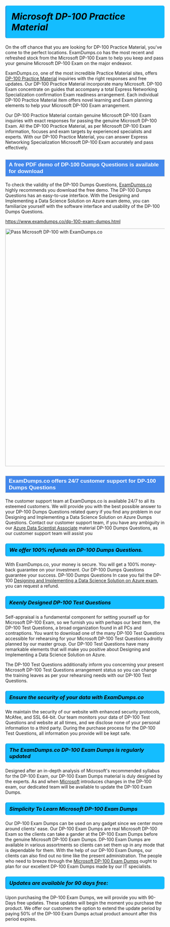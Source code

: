 <h1>                <strong><span style="display: block; color: #000000; background: #14BDFF; border: 0.5px solid #AED6F1; border-left: 3px solid #3498DB; padding: .6em; border-radius: 6px;">                     <em>Microsoft DP-100 <span class="exam_variation">Practice Material</span> </em>                </span></strong>            </h1>                        <p>On the off chance that you are looking for DP-100 <span class="exam_variation">Practice Material</span>, you've come to the perfect locations.             ExamDumps.co has the most recent and refreshed stock from the Microsoft DP-100 Exam to help you keep and pass your genuine Microsoft DP-100 Exam on the major endeavor.</p>                        <p>ExamDumps.co, one of the most incredible <span class="exam_variation">Practice Material</span> sites, offers <a href="https://www.examdumps.co/dp-100-exam-dumps.html">DP-100 <span class="exam_variation">Practice Material</span></a> inquiries with the right responses and free updates. Our DP-100 <span class="exam_variation">Practice Material</span> incorporate             many Microsoft. DP-100 Exam concentrate on guides that accompany a total Express Networking Specialization confirmation Exam readiness arrangement. Each individual             DP-100 <span class="exam_variation">Practice Material</span> item offers novel learning and Exam planning elements to help your Microsoft DP-100 Exam arrangement.</p>                        <p>Our DP-100 <span class="exam_variation">Practice Material</span> contain genuine Microsoft DP-100 Exam inquiries with exact responses for passing the genuine Microsoft DP-100 Exam. All the DP-100 <span class="exam_variation">Practice Material</span>,             as per Microsoft DP-100 Exam information, focuses and exam targets by experienced specialists and experts. With our DP-100 <span class="exam_variation">Practice Material</span>, you can answer             Express Networking Specialization Microsoft DP-100 Exam accurately and pass effectively.</p>                        <h2 style="background: #4287ec; border: 1px solid #cccccc; padding: 5px 10px;">                <span style="color: #ffffff;">                    <span style="font-size: 11pt;">                        <span style="line-height: normal;">                            <span style="font-family: Calibri,sans-serif;">                                <strong>                                    <span style="font-size: 13.0pt;">A free PDF demo of DP-100 <span class="exam_variation2">Dumps Questions</span> is available for download</span>                                </strong>                            </span>                        </span>                    </span>                </span>            </h2>                        <p>To check the validity of the DP-100 <span class="exam_variation2">Dumps Questions</span>, <a href="https://www.examdumps.co/">ExamDumps.co</a> highly recommends you download the free demo. The DP-100 <span class="exam_variation2">Dumps Questions</span> has an easy-to-use interface.             With the Designing and Implementing a Data Science Solution on Azure exam demo, you can familiarize yourself with the software interface and usability of the DP-100 <span class="exam_variation2">Dumps Questions</span>.</p>                        <p><a href="https://www.examdumps.co/dp-100-exam-dumps.html">https://www.examdumps.co/dp-100-exam-dumps.html</a></p>                        <p><a href="https://www.examdumps.co/"><img src="https://www.examdumps.co//images/banners/big-sale-20-percent-discount-offer-examdumps.jpg" class="postImage" alt="Pass Microsoft DP-100 with ExamDumps.co" width="750"></a></p>                            <h2 style="background: #4287ec; border: 1px solid #cccccc; padding: 5px 10px;">                <span style="color: #ffffff;">                    <span style="font-size: 11pt;">                        <span style="line-height: normal;">                            <span style="font-family: Calibri,sans-serif;">                                <strong>                                    <span style="font-size: 13.0pt;">ExamDumps.co offers 24/7 customer support for DP-100 <span class="exam_variation2">Dumps Questions</span> </span>                                </strong>                            </span>                        </span>                    </span>                </span>            </h2>                        <p>The customer support team at ExamDumps.co is available 24/7 to all its esteemed customers. We will provide you with the best possible answer to your DP-100 <span class="exam_variation2">Dumps Questions</span>            related query if you find any problem in our Designing and Implementing a Data Science Solution on Azure <span class="exam_variation2">Dumps Questions</span>. Contact our customer support team, if you have any ambiguity in             our <a href="https://www.examdumps.co/azure-data-scientist-associate-exam-dumps.html">Azure Data Scientist Associate</a> material DP-100 <span class="exam_variation2">Dumps Questions</span>, as our customer support team will assist you</p>                        <h3>                <strong>                    <span style="display: block; color: #000000; background: #14BDFF; border: 0.5px solid #AED6F1; border-left: 3px solid #3498DB; padding: .6em; border-radius: 6px;">                        <em>We offer 100% refunds on DP-100 <span class="exam_variation2">Dumps Questions</span>.</em>                    </span>                </strong>            </h3>                        <p>With ExamDumps.co, your money is secure. You will get a 100% money-back guarantee on your investment. Our DP-100 <span class="exam_variation2">Dumps Questions</span> guarantee your success.             DP-100 <span class="exam_variation2">Dumps Questions</span> In case you fail the DP-100 <a href="https://www.examdumps.co/dp-100-exam-dumps.html">Designing and Implementing a Data Science Solution on Azure exam</a>, you can request a refund.</p>                        <h3>                <strong>                    <span style="display: block; color: #000000; background: #14BDFF; border: 0.5px solid #AED6F1; border-left: 3px solid #3498DB; padding: .6em; border-radius: 6px;">                        <em>Keenly Designed DP-100 <span class="exam_variation3">Test Questions</span></em>                    </span>                </strong>            </h3>                        <p>Self-appraisal is a fundamental component for setting yourself up for Microsoft DP-100 Exam, so we furnish you with perhaps our best item, the DP-100 <span class="exam_variation3">Test Questions</span>,             a broad organization found in all PCs and contraptions. You want to download one of the many DP-100 <span class="exam_variation3">Test Questions</span> accessible for rehearsing for your             Microsoft DP-100 <span class="exam_variation3">Test Questions</span> adroitly planned by our master group. Our DP-100 <span class="exam_variation3">Test Questions</span> have many remarkable elements that will make you             positive about Designing and Implementing a Data Science Solution on Azure.</p>                        <p>The DP-100 <span class="exam_variation3">Test Questions</span> additionally inform you concerning your present Microsoft DP-100 <span class="exam_variation3">Test Questions</span> arrangement status so you can change the training             leaves as per your rehearsing needs with our DP-100 <span class="exam_variation3">Test Questions</span>.</p>                        <h3>                <strong>                    <span style="display: block; color: #000000; background: #14BDFF; border: 0.5px solid #AED6F1; border-left: 3px solid #3498DB; padding: .6em; border-radius: 6px;">                        <em>Ensure the security of your data with ExamDumps.co </em>                    </span>                </strong>            </h3>                        <p>We maintain the security of our website with enhanced security protocols, McAfee, and SSL 64-bit. Our team monitors your data of DP-100 <span class="exam_variation3">Test Questions</span> and website at all times,             and we disclose none of your personal information to a third party. During the purchase process for the DP-100 <span class="exam_variation3">Test Questions</span>, all information you provide will be kept safe.</p>                        <h3>                <strong>                    <span style="display: block; color: #000000; background: #14BDFF; border: 0.5px solid #AED6F1; border-left: 3px solid #3498DB; padding: .6em; border-radius: 6px;">                        <em>The ExamDumps.co DP-100 <span class="exam_variation4">Exam Dumps</span> is regularly updated </em>                    </span>                </strong>            </h3>                        <p>Designed after an in-depth analysis of Microsoft's recommended syllabus for the DP-100 Exam, our DP-100 <span class="exam_variation4">Exam Dumps</span> material is duly designed by the experts.             As and when <a href="https://www.examdumps.co/microsoft-exam-dumps.html">Microsoft</a> introduces changes in the DP-100 exam, our dedicated team will be available to update the DP-100 <span class="exam_variation4">Exam Dumps</span>.</p>                        <h3>                <strong>                    <span style="display: block; color: #000000; background: #14BDFF; border: 0.5px solid #AED6F1; border-left: 3px solid #3498DB; padding: .6em; border-radius: 6px;">                        <em>Simplicity To Learn Microsoft DP-100 <span class="exam_variation4">Exam Dumps</span></em>                    </span>                </strong>            </h3>                        <p>Our DP-100 <span class="exam_variation4">Exam Dumps</span> can be used on any gadget since we center more around clients' ease. Our DP-100 <span class="exam_variation4">Exam Dumps</span> are real Microsoft DP-100 Exam             so the clients can take a gander at the DP-100 <span class="exam_variation4">Exam Dumps</span> before the genuine Microsoft DP-100 <span class="exam_variation4">Exam Dumps</span>. DP-100 <span class="exam_variation4">Exam Dumps</span> are available in various assortments             so clients can set them up in any mode that is dependable for them. With the help of our DP-100 <span class="exam_variation4">Exam Dumps</span>, our clients can also find out no time like the present administration.             The people who need to breeze through the <a href="https://www.examdumps.co/dp-100-exam-dumps.html">Microsoft DP-100 <span class="exam_variation4">Exam Dumps</span></a> ought to plan for our excellent DP-100 <span class="exam_variation4">Exam Dumps</span> made by our IT specialists.</p>                        <h3>                <strong>                    <span style="display: block; color: #000000; background: #14BDFF; border: 0.5px solid #AED6F1; border-left: 3px solid #3498DB; padding: .6em; border-radius: 6px;">                        <em>Updates are available for 90 days free:</em>                    </span>                </strong>            </h3>                        <p>Upon purchasing the DP-100 <span class="exam_variation4">Exam Dumps</span>, we will provide you with 90-Days free updates. These updates will begin the moment you purchase the product.             We offer our customers the option to extend the update period by paying 50% of the DP-100 <span class="exam_variation4">Exam Dumps</span> actual product amount after this period expires.</p>                    
